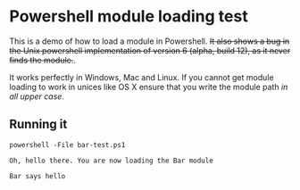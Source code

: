 # Powershell module loading test

This is a demo of how to load a module in Powershell.
<s>It also shows a bug in the Unix powershell implementation of version 6 (alpha, build 12),
as it never finds the module.</s>. 

It works perfectly in Windows, Mac and Linux. If you cannot get module loading to work in 
unices like OS X ensure that you write the module path _in all upper case_. 

## Running it
```
powershell -File bar-test.ps1

Oh, hello there. You are now loading the Bar module  

Bar says hello
```
